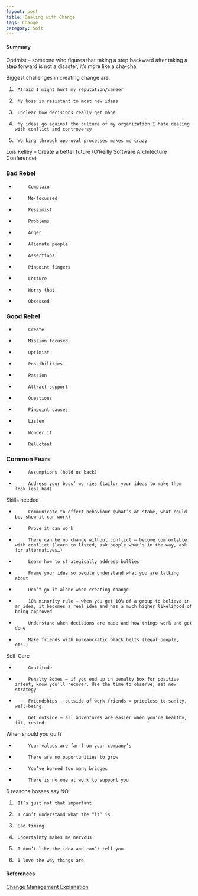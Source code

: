 ```yaml
---
layout: post
title: Dealing with Change
tags: Change
category: Soft
---
```

#### Summary ####

Optimist – someone who figures that taking a step backward after taking a step forward is not a disaster, it’s more like a cha-cha
 
Biggest challenges in creating change are:
 
1)      Afraid I might hurt my reputation/career  
2)      My boss is resistant to most new ideas  
3)      Unclear how decisions really get mane  
4)      My ideas go against the culture of my organization I hate dealing with conflict and controversy  
5)      Working through approval processes makes me crazy  

 
Lois Kelley – Create a better future (O’Reilly Software Architecture Conference)
 
### Bad Rebel  
-          Complain  
-          Me-focussed  
-          Pessimist  
-          Problems  
-          Anger  
-          Alienate people  
-          Assertions  
-          Pinpoint fingers  
-          Lecture  
-          Worry that  
-          Obsessed  

 
### Good Rebel
-          Create  
-          Mission focused  
-          Optimist  
-          Possibilities  
-          Passion  
-          Attract support  
-          Questions  
-          Pinpoint causes  
-          Listen  
-          Wonder if  
-          Reluctant  

 
### Common Fears
-          Assumptions (hold us back)  
-          Address your boss’ worries (tailor your ideas to make them look less bad)  

 
Skills needed
-          Communicate to effect behaviour (what’s at stake, what could be, show it can work)
-          Prove it can work
-          There can be no change without conflict – become comfortable with conflict (learn to listed, ask people what’s in the way, ask for alternatives…)
-          Learn how to strategically address bullies
-          Frame your idea so people understand what you are talking about
-          Don’t go it alone when creating change
-          10% minority rule – when you get 10% of a group to believe in an idea, it becomes a real idea and has a much higher likelihood of being approved
-          Understand when decisions are made and how things work and get done
-          Make friends with bureaucratic black belts (legal people, etc.)

 
Self-Care
-          Gratitude
-          Penalty Boxes – if you end up in penalty box for positive intent, know you’ll recover. Use the time to observe, set new strategy
-          Friendships – outside of work friends = priceless to sanity, well-being.
-          Get outside – all adventures are easier when you’re healthy, fit, rested

 
When should you quit?
-          Your values are far from your company’s
-          There are no opportunities to grow
-          You’ve burned too many bridges
-          There is no one at work to support you

 
6 reasons bosses say NO
1)      It’s just not that important
2)      I can’t understand what the “it” is
3)      Bad timing
4)      Uncertainty makes me nervous
5)      I don’t like the idea and can’t tell you
6)      I love the way things are

#### References ####

[Change Management Explanation](http://www.change-management.com/tutorial-adkar-overview.htm)
